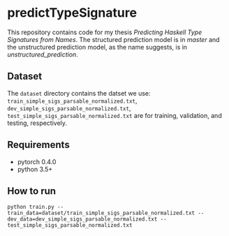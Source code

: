 # predictTypeSignature

This repository contains code for my thesis *Predicting Haskell Type Signatures from Names*. The structured prediction model is in *master* and the unstructured prediction model, as the name suggests, is in *unstructured_prediction*.

## Dataset
The `dataset` directory contains the datset we use: `train_simple_sigs_parsable_normalized.txt`, `dev_simple_sigs_parsable_normalized.txt`, `test_simple_sigs_parsable_normalized.txt` are for training, validation, and testing, respectively.

## Requirements
* pytorch 0.4.0
* python 3.5+

## How to run
`python train.py --train_data=dataset/train_simple_sigs_parsable_normalized.txt --dev_data=dev_simple_sigs_parsable_normalized.txt --test_simple_sigs_parsable_normalized.txt`
